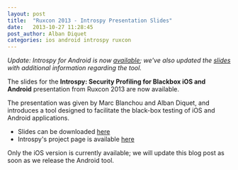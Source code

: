 ```yaml
---
layout: post
title:  "Ruxcon 2013 - Introspy Presentation Slides"
date:   2013-10-27 11:28:45
post_author: Alban Diquet
categories: ios android introspy ruxcon
---
```


_Update: Introspy for Android is now [available][android-post]; we've also
updated the [slides][introspy-slides] with additional information regarding
the tool._ 

The slides for the __Introspy: Security Profiling for Blackbox iOS and
Android__ presentation from Ruxcon 2013 are now available.

The presentation was given by Marc Blanchou and Alban Diquet, and introduces a
tool designed to facilitate the black-box testing of iOS and Android
applications.

* Slides can be downloaded [here][introspy-slides]
* Introspy's project page is available [here][introspy-page]

Only the iOS version is currently available; we will update this blog post as
soon as we release the Android tool.


[introspy-page]: https://isecpartners.github.io/Introspy-iOS/
[introspy-slides]: /publications/2013.12.13-isec-openforum-introspy.pdf
[android-post]: /android/2013/12/13/Instrospy-Android.html
